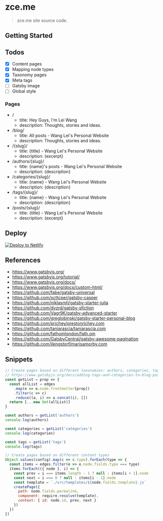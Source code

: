 # zce.me

> zce.me site source code.

## Getting Started

<!-- TODO -->

## Todos

- [x] Content pages
- [x] Mapping node types
- [x] Taxonomy pages
- [x] Meta tags
- [ ] Gatsby image
- [ ] Global style

### Pages

- /
  + title: Hey Guys, I'm Lei Wang
  + description: Thoughts, stories and ideas.
- /blog/
  + title: All posts - Wang Lei's Personal Website
  + description: Thoughts, stories and ideas.
- /{slug}/
  + title: {title} - Wang Lei's Personal Website
  + description: {excerpt}
- /authors/{slug}/
  + title: {name}'s posts - Wang Lei's Personal Website
  + description: {description}
- /categories/{slug}/
  + title: {name} - Wang Lei's Personal Website
  + description: {description}
- /tags/{slug}/
  + title: {name} - Wang Lei's Personal Website
  + description: {description}
- /posts/{slug}/
  + title: {title} - Wang Lei's Personal Website
  + description: {excerpt}

## Deploy

[![Deploy to Netlify](https://www.netlify.com/img/deploy/button.svg)](https://app.netlify.com/start/deploy?repository=https://github.com/zce/zce.github.io)

## References

- https://www.gatsbyjs.org/
- https://www.gatsbyjs.org/tutorial/
- https://www.gatsbyjs.org/docs/
- https://www.gatsbyjs.org/docs/custom-html/
- https://github.com/fabe/gatsby-universal
- https://github.com/scttcper/gatsby-casper
- https://github.com/niklasmtj/gatsby-starter-julia
- https://github.com/dvzrd/gatsby-sfiction
- https://github.com/Vagr9K/gatsby-advanced-starter
- https://github.com/greglobinski/gatsby-starter-personal-blog
- https://github.com/prichey/prestonrichey.com
- https://github.com/taniarascia/taniarascia.com
- https://github.com/fathomlondon/fath.om
- https://github.com/GatsbyCentral/gatsby-awesome-pagination
- https://github.com/jlengstorf/marisamorby.com

## Snippets

```js
// Create pages based on different taxonomies: authors, categories, tags
// https://www.gatsbyjs.org/docs/adding-tags-and-categories-to-blog-posts/
const getList = prop => {
  const allList = edges
    .map(e => e.node.frontmatter[prop])
    .filter(c => c)
    .reduce((a, i) => a.concat(i), [])
  return [...new Set(allList)]
}

const authors = getList('authors')
console.log(authors)

const categories = getList('categories')
console.log(categories)

const tags = getList('tags')
console.log(tags)
```

```js
// Create pages based on different content types
Object.values(config).map(c => c.type).forEach(type => {
  const items = edges.filter(e => e.node.fields.type === type)
  items.forEach(({ node }, i) => {
    const prev = i === items.length - 1 ? null : items[i + 1].node
    const next = i === 0 ? null : items[i - 1].node
    const template = `./src/templates/${node.fields.template}.js`
    createPage({
      path: node.fields.permalink,
      component: require.resolve(template),
      context: { id: node.id, prev, next }
    })
  })
})
```